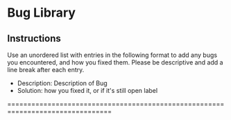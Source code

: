 # Bug Library
## Instructions
Use an unordered list with entries in the following format
to add any bugs you encountered, and how you fixed them.
Please be descriptive and add a line break after each entry.

* Description: Description of Bug
* Solution: how you fixed it, or if it's still open label <OPEN>

================================================================================
